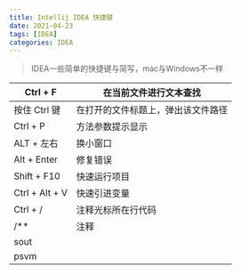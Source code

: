 ```yaml
---
title: Intellij IDEA 快捷键
date: 2021-04-23
tags: [IDEA]
categories: IDEA
---
```


> IDEA一些简单的快捷键与简写，mac与Windows不一样

| Ctrl + F       | 在当前文件进行文本查找             |
| -------------- | ---------------------------------- |
| 按住 Ctrl 键   | 在打开的文件标题上，弹出该文件路径 |
| Ctrl + P       | 方法参数提示显示                   |
| ALT + 左右     | 换小窗口                           |
| Alt + Enter    | 修复错误                           |
| Shift + F10    | 快速运行项目                       |
| Ctrl + Alt + V | 快速引进变量                       |
| Ctrl + /       | 注释光标所在行代码                 |
| /**            | 注释                               |
| sout           |                                    |
| psvm           |                                    |

